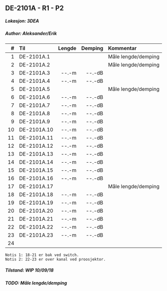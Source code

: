 ## DE-2101A - R1 - P2
##### Lokasjon: 3DEA
##### Author: Aleksander/Erik

|  #  |        Til       |Lengde|Demping|Kommentar          |
|----:|:-----------------|-----:|------:|:------------------|
|    1|DE-2101A.1        |      |       |Måle lengde/demping|
|    2|DE-2101A.2        |      |       |Måle lengde/demping|
|    3|DE-2101A.3        | --.-m| --.-dB|                   |
|    4|DE-2101A.4        | --.-m| --.-dB|                   |
|    5|DE-2101A.5        |      |       |Måle lengde/demping|
|    6|DE-2101A.6        | --.-m| --.-dB|                   |
|    7|DE-2101A.7        | --.-m| --.-dB|                   |
|    8|DE-2101A.8        | --.-m| --.-dB|                   |
|    9|DE-2101A.9        | --.-m| --.-dB|                   |
|   10|DE-2101A.10       | --.-m| --.-dB|                   |
|   11|DE-2101A.11       | --.-m| --.-dB|                   |
|   12|DE-2101A.12       | --.-m| --.-dB|                   |
|   13|DE-2101A.13       | --.-m| --.-dB|                   |
|   14|DE-2101A.14       | --.-m| --.-dB|                   | 
|   15|DE-2101A.15       | --.-m| --.-dB|                   |
|   16|DE-2101A.16       | --.-m| --.-dB|                   |
|   17|DE-2101A.17       |      |       |Måle lengde/demping|
|   18|DE-2101A.18       | --.-m| --.-dB|                   |
|   19|DE-2101A.19       | --.-m| --.-dB|                   |
|   20|DE-2101A.20       | --.-m| --.-dB|                   |
|   21|DE-2101A.21       | --.-m| --.-dB|                   |
|   22|DE-2101A.22       | --.-m| --.-dB|                   |
|   23|DE-2101A.23       | --.-m| --.-dB|                   |
|   24|                  |      |       |                   |

```
Notis 1: 18-21 er bak ved switch.
Notis 2: 22-23 er over kanal ved proosjektor.
```
##### Tilstand: WIP 10/09/18
##### TODO: Måle lengde/demping
